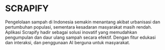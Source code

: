 # SCRAPIFY
Pengelolaan sampah di Indonesia semakin menantang akibat urbanisasi dan pertumbuhan populasi, sementara kesadaran masyarakat masih rendah.  Aplikasi Scrapify hadir sebagai solusi inovatif yang memudahkan pengumpulan dan daur ulang sampah secara efektif. Dengan fitur edukasi dan interaksi, dan penggunaan AI berguna untuk masyarakat.

